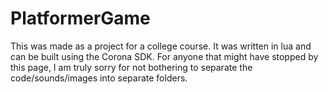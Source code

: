 # PlatformerGame
This was made as a project for a college course. It was written in lua and can be built using the Corona SDK. For anyone that might have stopped by this page, I am truly sorry for not bothering to separate the code/sounds/images into separate folders.
